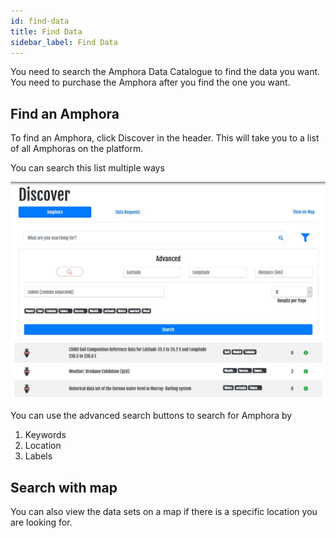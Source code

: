 ```yaml
---
id: find-data
title: Find Data
sidebar_label: Find Data
---
```


You need to search the Amphora Data Catalogue to find the data you want. You need to purchase the Amphora after you find the one you want.
## Find an Amphora

To find an Amphora, click Discover in the header. This will take you to a list of all Amphoras on the platform. 

You can search this list multiple ways 

<kbd>
<img src="/docs/assets/screenshots/DataMarketSearch.jpg">
</kbd>

You can use the advanced search buttons to search for Amphora by 
1) Keywords
2) Location
3) Labels

## Search with map

You can also view the data sets on a map if there is a specific location you are looking for.

